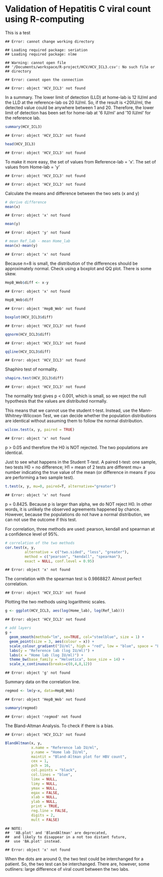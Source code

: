 
Validation of Hepatitis C viral count using R-computing
========================================================

This is a test

```
## Error: cannot change working directory
```

```
## Loading required package: seriation
## Loading required package: nlme
```

```
## Warning: cannot open file
## '/Documents/workspace/R-project/HCV/HCV_ICL3.csv': No such file or
## directory
```

```
## Error: cannot open the connection
```

```
## Error: object 'HCV_ICL3' not found
```
In a summary. The lower limit of detection (LLD) at home-lab is 12 IU/ml and the LLD at the reference-lab os 20 IU/ml. So, if the result is <20IU/ml, the detected value could be anywhere between 1 and 20. Therefore, the lower limit of detection has been set for home-lab at '6 IU/ml' and '10 IU/ml' for the reference lab. 


```r
summary(HCV_ICL3)
```

```
## Error: object 'HCV_ICL3' not found
```

```r
head(HCV_ICL3)
```

```
## Error: object 'HCV_ICL3' not found
```
To make it more easy, the set of values from Reference-lab = 'x'. The set of values from Home-lab = 'y' 

```
## Error: object 'HCV_ICL3' not found
```

```
## Error: object 'HCV_ICL3' not found
```
Calculate the means and difference between the two sets (x and y)

```r
# derive difference
mean(x)
```

```
## Error: object 'x' not found
```

```r
mean(y)
```

```
## Error: object 'y' not found
```

```r
# mean Ref_lab - mean Home_lab
mean(x)-mean(y)
```

```
## Error: object 'x' not found
```
Because n=8 is small, the distribution of the differences should be approximately normal. Check using a boxplot and QQ plot. 
There is some skew.

```r
HepB_Web$diff <- x-y
```

```
## Error: object 'x' not found
```

```r
HepB_Web$diff
```

```
## Error: object 'HepB_Web' not found
```

```r
boxplot(HCV_ICL3$diff)
```

```
## Error: object 'HCV_ICL3' not found
```

```r
qqnorm(HCV_ICL3$diff)
```

```
## Error: object 'HCV_ICL3' not found
```

```r
qqline(HCV_ICL3$diff)
```

```
## Error: object 'HCV_ICL3' not found
```
Shaphiro test of normality. 

```r
shapiro.test(HCV_ICL3$diff)
```

```
## Error: object 'HCV_ICL3' not found
```
The normality test gives p < 0.001, which is small, so we 
reject the null hypothesis that the values are distributed normally. 

This means that we cannot use the student t-test. Instead, use the Mann-Whitney-Wilcoxon Test, we can decide whether the population distributions are identical without assuming them to follow the normal distribution.

```r
wilcox.test(x, y, paired = TRUE)
```

```
## Error: object 'x' not found
```
p > 0.05 and therefore the H0 is NOT rejected. 
The two populations are identical.

Just to see what happens in the Student T-test.
A paired t-test: one sample, two tests
H0 = no difference; H1 = mean of 2 tests are different
mu= a number indicating the true value of the mean 
(or difference in means if you are performing a two sample test).

```r
t.test(x, y, mu=0, paired=T, alternative="greater")
```

```
## Error: object 'x' not found
```
p = 0.8425. Because p is larger than alpha, we do NOT reject H0.
In other words, it is unlikely the observed agreements happened by chance. 
However, because the populations do not have a normal distribution, we can not use the outcome if this test.

For correlation, three methods are used: pearson, kendall and spearman at a confidence level of 95%.

```r
# correlation of the two methods
cor.test(x, y, 
         alternative = c("two.sided", "less", "greater"),
         method = c("pearson", "kendall", "spearman"),
         exact = NULL, conf.level = 0.95)
```

```
## Error: object 'x' not found
```
The correlation with the spearman test is 0.9868827. Almost perfect correlation. 

```
## Error: object 'HCV_ICL3' not found
```
Plotting the two methods using logarithmic scales.

```r
g <- ggplot(HCV_ICL3, aes(log(Home_lab), log(Ref_lab)))
```

```
## Error: object 'HCV_ICL3' not found
```

```r
# add layers
g + 
  geom_smooth(method="lm", se=TRUE, col="steelblue", size = 1) +
  geom_point(size = 3, aes(colour = x)) +
  scale_colour_gradient("IU/ml", high = "red", low = "blue", space = "Lab") +
  labs(y = "Reference lab (log IU/ml)") +
  labs(x = "Home lab (log IU/ml)") +
  theme_bw(base_family = "Helvetica", base_size = 14) +
  scale_x_continuous(breaks=c(0,4,8,12))
```

```
## Error: object 'g' not found
```
Summary data on the correlation line.

```r
regmod <- lm(y~x, data=HepB_Web)
```

```
## Error: object 'HepB_Web' not found
```

```r
summary(regmod)
```

```
## Error: object 'regmod' not found
```
The Bland-Altman Analysis. To check if there is a bias.

```
## Error: object 'HCV_ICL3' not found
```

```r
BlandAltman(x, y,
            x.name = "Reference lab IU/ml",
            y.name = "Home lab IU/ml",
            maintit = "Bland-Altman plot for HBV count",
            cex = 1,
            pch = 16,
            col.points = "black",
            col.lines = "blue",
            limx = NULL,
            limy = NULL,
            ymax = NULL,
            eqax = FALSE,
            xlab = NULL,
            ylab = NULL,
            print = TRUE,
            reg.line = FALSE,
            digits = 2,
            mult = FALSE)
```

```
## NOTE:
##  'AB.plot' and 'BlandAltman' are deprecated,
##  and likely to disappear in a not too distant future,
##  use 'BA.plot' instead.
```

```
## Error: object 'x' not found
```
When the dots are around 0, the two test could be interchanged for a patient. So, the two test can be interchanged. There are, however, some outliners: large difference of viral count between the two labs.




